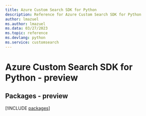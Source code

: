 ```yaml
---
title: Azure Custom Search SDK for Python
description: Reference for Azure Custom Search SDK for Python
author: lmazuel
ms.author: lmazuel
ms.data: 03/27/2023
ms.topic: reference
ms.devlang: python
ms.service: customsearch
---
```

# Azure Custom Search SDK for Python - preview
## Packages - preview
[!INCLUDE [packages](custom-search-index.md)]
